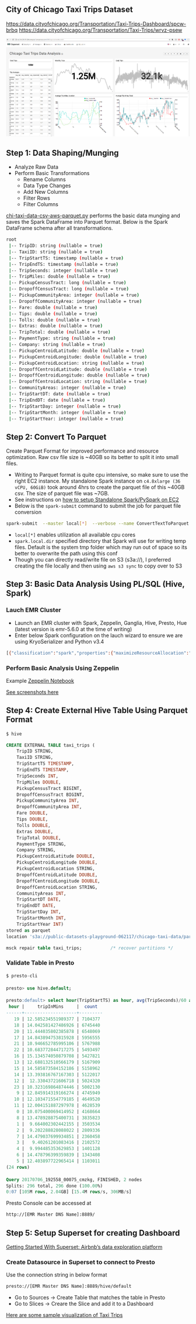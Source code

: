 ## City of Chicago Taxi Trips Dataset
https://data.cityofchicago.org/Transportation/Taxi-Trips-Dashboard/spcw-brbq
https://data.cityofchicago.org/Transportation/Taxi-Trips/wrvz-psew

![](screenshots/superset_dashboard.PNG)

## Step 1: Data Shaping/Munging
- Analyze Raw Data
- Perform Basic Transformations
	- Rename Columns
	- Data Type Changes
	- Add New Columns
	- Filter Rows
	- Filter Columns

[chi-taxi-data-csv-aws-parquet.py](chi-taxi-data-csv-aws-parquet.py) performs the basic data munging and saves the Spark DataFrame into Parquet format. Below is the Spark DataFrame schema after all transformations.

```bash
root
 |-- TripID: string (nullable = true)
 |-- TaxiID: string (nullable = true)
 |-- TripStartTS: timestamp (nullable = true)
 |-- TripEndTS: timestamp (nullable = true)
 |-- TripSeconds: integer (nullable = true)
 |-- TripMiles: double (nullable = true)
 |-- PickupCensusTract: long (nullable = true)
 |-- DropoffCensusTract: long (nullable = true)
 |-- PickupCommunityArea: integer (nullable = true)
 |-- DropoffCommunityArea: integer (nullable = true)
 |-- Fare: double (nullable = true)
 |-- Tips: double (nullable = true)
 |-- Tolls: double (nullable = true)
 |-- Extras: double (nullable = true)
 |-- TripTotal: double (nullable = true)
 |-- PaymentType: string (nullable = true)
 |-- Company: string (nullable = true)
 |-- PickupCentroidLatitude: double (nullable = true)
 |-- PickupCentroidLongitude: double (nullable = true)
 |-- PickupCentroidLocation: string (nullable = true)
 |-- DropoffCentroidLatitude: double (nullable = true)
 |-- DropoffCentroidLongitude: double (nullable = true)
 |-- DropoffCentroidLocation: string (nullable = true)
 |-- CommunityAreas: integer (nullable = true)
 |-- TripStartDT: date (nullable = true)
 |-- TripEndDT: date (nullable = true)
 |-- TripStartDay: integer (nullable = true)
 |-- TripStartMonth: integer (nullable = true)
 |-- TripStartYear: integer (nullable = true)
```

## Step 2: Convert To Parquet
Create Parquet Format for improved performance and resource optimization. Raw csv file size is ~40GB so its better to split it into small files.

- Writing to Parquet format is quite cpu intensive, so make sure to use the right EC2 instance. My standalone Spark instance on `c4.8xlarge (36 vCPU, 60GiB)` took around 4hrs to create the parquet file of this ~40GB csv. The size of parquet file was ~7GB.
- See instructions on [how to setup Standalone Spark/PySpark on EC2]( https://gist.github.com/codspire/ee4a46ec054f962d9ef028b27fcb2635)
- Below is the `spark-submit` command to submit the job for parquet file conversion
```bash
spark-submit  --master local[*]  --verbose --name ConvertTextToParquet --driver-memory 20g  --executor-memory 10g --num-executors 4 --conf spark.local.dir=/mnt/spark-tmp/ /mnt/data/chi-taxi-data-csv-aws-parquet.py
```

- `local[*]` enables utilization all available cpu cores
- `spark.local.dir` specified directory that Spark will use for writing temp files. Default is the system tmp folder which may run out of space so its better to overwrite the path using this conf
- Though you can directly read/write file on S3 (s3a://), I preferred creating the file locally and then using `aws s3 sync` to copy over to S3

## Step 3: Basic Data Analysis Using PL/SQL (Hive, Spark)
### Lauch EMR Cluster
- Launch an EMR cluster with Spark, Zeppelin, Ganglia, Hive, Presto, Hue (latest version is emr-5.6.0 at the time of writing)
- Enter below Spark configuration on the lauch wizard to ensure we are using KryoSerializer and Python v3.4

```bash
[{"classification":"spark","properties":{"maximizeResourceAllocation":"true"}},{"classification":"spark-defaults","properties":{"spark.serializer":"org.apache.spark.serializer.KryoSerializer"}},{"configurations":[{"classification":"export","properties":{"PYSPARK_PYTHON":"python34"}}],"classification":"spark-env","properties":{}}]
```

### Perform Basic Analysis Using Zeppelin
Example [Zeppelin Notebook](note.json)

[See screenshots here](zeppelin.md)

## Step 4: Create External Hive Table Using Parquet Format
```bash
$ hive
```
```sql
CREATE EXTERNAL TABLE taxi_trips (
    TripID STRING,
    TaxiID STRING,
    TripStartTS TIMESTAMP,
    TripEndTS TIMESTAMP,
    TripSeconds INT,
    TripMiles DOUBLE,
    PickupCensusTract BIGINT,
    DropoffCensusTract BIGINT,
    PickupCommunityArea INT,
    DropoffCommunityArea INT,
    Fare DOUBLE,
    Tips DOUBLE,
    Tolls DOUBLE,
    Extras DOUBLE,
    TripTotal DOUBLE,
    PaymentType STRING,
    Company STRING,
    PickupCentroidLatitude DOUBLE,
    PickupCentroidLongitude DOUBLE,
    PickupCentroidLocation STRING,
    DropoffCentroidLatitude DOUBLE,
    DropoffCentroidLongitude DOUBLE,
    DropoffCentroidLocation STRING,
    CommunityAreas INT,
    TripStartDT DATE,
    TripEndDT DATE,
    TripStartDay INT,
    TripStartMonth INT,
    TripStartYear INT)
stored as parquet
location 's3a://public-datasets-playground-062117/chicago-taxi-data/parquet/chi-taxi-trips-all/';
```
```sql
msck repair table taxi_trips;           /* recover partitions */
```

### Validate Table in Presto

```sql
$ presto-cli

presto> use hive.default;

presto:default> select hour(TripStartTS) as hour, avg(TripSeconds)/60 as tripInMins, count(1) as count from taxi_trips group by hour(TripStartTS) order by count desc;
 hour |     tripInMins     |  count
------+--------------------+---------
   19 | 12.585234551989377 | 7104377
   18 | 14.042581427486926 | 6745440
   20 | 11.444035802385878 | 6548069
   17 | 14.843894753815928 | 5956555
   21 | 10.946652785995106 | 5767988
   22 | 10.683772844717275 | 5493497
   16 | 15.134574050879708 | 5427821
   13 | 12.688132510566179 | 5167909
   15 | 14.585873584152186 | 5158962
   14 | 13.393816767167303 | 5122017
   12 |  12.33043721606718 | 5024320
   23 | 10.323169864874446 | 5002130
    9 | 12.845914319166274 | 4745949
   10 | 12.103471554779185 | 4649520
   11 | 12.004151887297978 | 4628539
    0 | 10.075400069414952 | 4168664
    8 | 13.478928875400731 | 3835823
    1 |  9.664002302442155 | 3503534
    2 |  9.202288828088022 | 2809336
    7 | 14.479037699934851 | 2360458
    3 |   9.40261201083416 | 2102572
    4 |  9.994485353629853 | 1401128
    6 | 14.478796399359839 | 1343408
    5 | 12.403897722965414 | 1103011
(24 rows)

Query 20170706_192558_00075_cmzkg, FINISHED, 2 nodes
Splits: 296 total, 296 done (100.00%)
0:07 [105M rows, 2.04GB] [15.4M rows/s, 306MB/s]
```
Presto Console can be accessed at
```bash
http://[EMR Master DNS Name]:8889/
```

## Step 5: Setup Superset for creating Dashboard
[Getting Started With Superset: Airbnb’s data exploration platform](https://gist.github.com/codspire/41dd399912fdafbefcd2f2eb76022363)

### Create Datasource in Superset to connect to Presto

Use the connection string in below format
```bash
presto://[EMR Master DNS Name]:8889/hive/default
```
- Go to Sources -> Create Table that matches the table in Presto
- Go to Slices -> Creare the Slice and add it to a Dashboard

[Here are some sample visualization of Taxi Trips](presto-superset.md)


